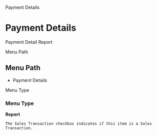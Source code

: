
Payment Details
# Payment Details


Payment Detail Report

Menu Path
## Menu Path



- Payment Details

Menu Type
### Menu Type

**Report**

```
The Sales Transaction checkbox indicates if this item is a Sales Transaction.
```
